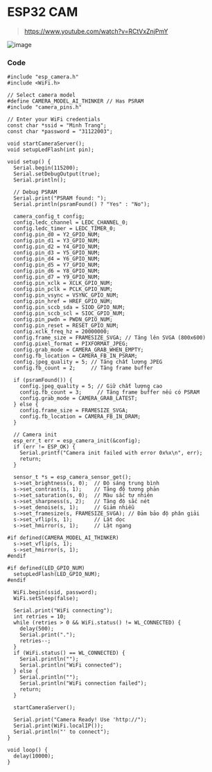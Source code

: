 # ESP32 CAM

> https://www.youtube.com/watch?v=RCtVxZnjPmY

![image](https://github.com/user-attachments/assets/d2c42b76-7b17-46d1-a5b6-51e0ba5de061)

### Code
  
    #include "esp_camera.h"
    #include <WiFi.h>
    
    // Select camera model
    #define CAMERA_MODEL_AI_THINKER // Has PSRAM
    #include "camera_pins.h"
    
    // Enter your WiFi credentials
    const char *ssid = "Minh Trang";
    const char *password = "31122003";
    
    void startCameraServer();
    void setupLedFlash(int pin);
    
    void setup() {
      Serial.begin(115200);
      Serial.setDebugOutput(true);
      Serial.println();
    
      // Debug PSRAM
      Serial.print("PSRAM found: ");
      Serial.println(psramFound() ? "Yes" : "No");
    
      camera_config_t config;
      config.ledc_channel = LEDC_CHANNEL_0;
      config.ledc_timer = LEDC_TIMER_0;
      config.pin_d0 = Y2_GPIO_NUM;
      config.pin_d1 = Y3_GPIO_NUM;
      config.pin_d2 = Y4_GPIO_NUM;
      config.pin_d3 = Y5_GPIO_NUM;
      config.pin_d4 = Y6_GPIO_NUM;
      config.pin_d5 = Y7_GPIO_NUM;
      config.pin_d6 = Y8_GPIO_NUM;
      config.pin_d7 = Y9_GPIO_NUM;
      config.pin_xclk = XCLK_GPIO_NUM;
      config.pin_pclk = PCLK_GPIO_NUM;
      config.pin_vsync = VSYNC_GPIO_NUM;
      config.pin_href = HREF_GPIO_NUM;
      config.pin_sccb_sda = SIOD_GPIO_NUM;
      config.pin_sccb_scl = SIOC_GPIO_NUM;
      config.pin_pwdn = PWDN_GPIO_NUM;
      config.pin_reset = RESET_GPIO_NUM;
      config.xclk_freq_hz = 20000000;
      config.frame_size = FRAMESIZE_SVGA; // Tăng lên SVGA (800x600)
      config.pixel_format = PIXFORMAT_JPEG;
      config.grab_mode = CAMERA_GRAB_WHEN_EMPTY;
      config.fb_location = CAMERA_FB_IN_PSRAM;
      config.jpeg_quality = 5; // Tăng chất lượng JPEG
      config.fb_count = 2;     // Tăng frame buffer
    
      if (psramFound()) {
        config.jpeg_quality = 5; // Giữ chất lượng cao
        config.fb_count = 3;     // Tăng frame buffer nếu có PSRAM
        config.grab_mode = CAMERA_GRAB_LATEST;
      } else {
        config.frame_size = FRAMESIZE_SVGA;
        config.fb_location = CAMERA_FB_IN_DRAM;
      }
    
      // Camera init
      esp_err_t err = esp_camera_init(&config);
      if (err != ESP_OK) {
        Serial.printf("Camera init failed with error 0x%x\n", err);
        return;
      }
    
      sensor_t *s = esp_camera_sensor_get();
      s->set_brightness(s, 0);  // Độ sáng trung bình
      s->set_contrast(s, 1);    // Tăng độ tương phản
      s->set_saturation(s, 0);  // Màu sắc tự nhiên
      s->set_sharpness(s, 2);   // Tăng độ sắc nét
      s->set_denoise(s, 1);     // Giảm nhiễu
      s->set_framesize(s, FRAMESIZE_SVGA); // Đảm bảo độ phân giải
      s->set_vflip(s, 1);       // Lật dọc
      s->set_hmirror(s, 1);     // Lật ngang
    
    #if defined(CAMERA_MODEL_AI_THINKER)
      s->set_vflip(s, 1);
      s->set_hmirror(s, 1);
    #endif
    
    #if defined(LED_GPIO_NUM)
      setupLedFlash(LED_GPIO_NUM);
    #endif
    
      WiFi.begin(ssid, password);
      WiFi.setSleep(false);
    
      Serial.print("WiFi connecting");
      int retries = 10;
      while (retries > 0 && WiFi.status() != WL_CONNECTED) {
        delay(500);
        Serial.print(".");
        retries--;
      }
      if (WiFi.status() == WL_CONNECTED) {
        Serial.println("");
        Serial.println("WiFi connected");
      } else {
        Serial.println("");
        Serial.println("WiFi connection failed");
        return;
      }
    
      startCameraServer();
    
      Serial.print("Camera Ready! Use 'http://");
      Serial.print(WiFi.localIP());
      Serial.println("' to connect");
    }
    
    void loop() {
      delay(10000);
    }
